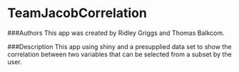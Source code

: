 # TeamJacobCorrelation
###Authors
This app was created by Ridley Griggs and Thomas Balkcom.

###Description
This app using shiny and a presupplied data set to show the correlation between two variables that can be selected from a subset by the user.

